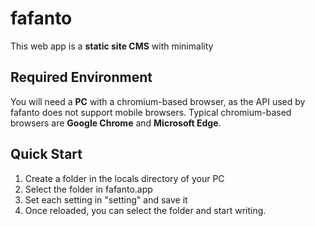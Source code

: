 # fafanto
This web app is a **static site CMS** with minimality

## Required Environment
You will need a **PC** with a chromium-based browser, as the API used by fafanto does not support mobile browsers.
Typical chromium-based browsers are **Google Chrome** and **Microsoft Edge**.

## Quick Start
1. Create a folder in the locals directory of your PC
2. Select the folder in fafanto.app
3. Set each setting in "setting" and save it
4. Once reloaded, you can select the folder and start writing.
